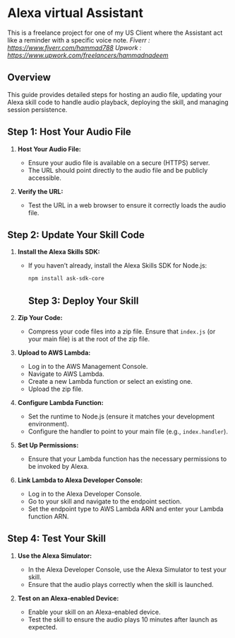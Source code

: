 # Alexa virtual Assistant

This is a freelance project for one of my US Client where the Assistant act like a reminder with a specific voice note.
*Fiverr : https://www.fiverr.com/hammad788*
*Upwork : https://www.upwork.com/freelancers/hammadnadeem*

## Overview

This guide provides detailed steps for hosting an audio file, updating your Alexa skill code to handle audio playback, deploying the skill, and managing session persistence.

## Step 1: Host Your Audio File

1. **Host Your Audio File:**
   - Ensure your audio file is available on a secure (HTTPS) server.
   - The URL should point directly to the audio file and be publicly accessible.

2. **Verify the URL:**
   - Test the URL in a web browser to ensure it correctly loads the audio file.

## Step 2: Update Your Skill Code

1. **Install the Alexa Skills SDK:**
   - If you haven’t already, install the Alexa Skills SDK for Node.js:
     ```bash
     npm install ask-sdk-core
     ```

     ## Step 3: Deploy Your Skill

1. **Zip Your Code:**
   - Compress your code files into a zip file. Ensure that `index.js` (or your main file) is at the root of the zip file.

2. **Upload to AWS Lambda:**
   - Log in to the AWS Management Console.
   - Navigate to AWS Lambda.
   - Create a new Lambda function or select an existing one.
   - Upload the zip file.

3. **Configure Lambda Function:**
   - Set the runtime to Node.js (ensure it matches your development environment).
   - Configure the handler to point to your main file (e.g., `index.handler`).

4. **Set Up Permissions:**
   - Ensure that your Lambda function has the necessary permissions to be invoked by Alexa.

5. **Link Lambda to Alexa Developer Console:**
   - Log in to the Alexa Developer Console.
   - Go to your skill and navigate to the endpoint section.
   - Set the endpoint type to AWS Lambda ARN and enter your Lambda function ARN.

## Step 4: Test Your Skill

1. **Use the Alexa Simulator:**
   - In the Alexa Developer Console, use the Alexa Simulator to test your skill.
   - Ensure that the audio plays correctly when the skill is launched.

2. **Test on an Alexa-enabled Device:**
   - Enable your skill on an Alexa-enabled device.
   - Test the skill to ensure the audio plays 10 minutes after launch as expected.